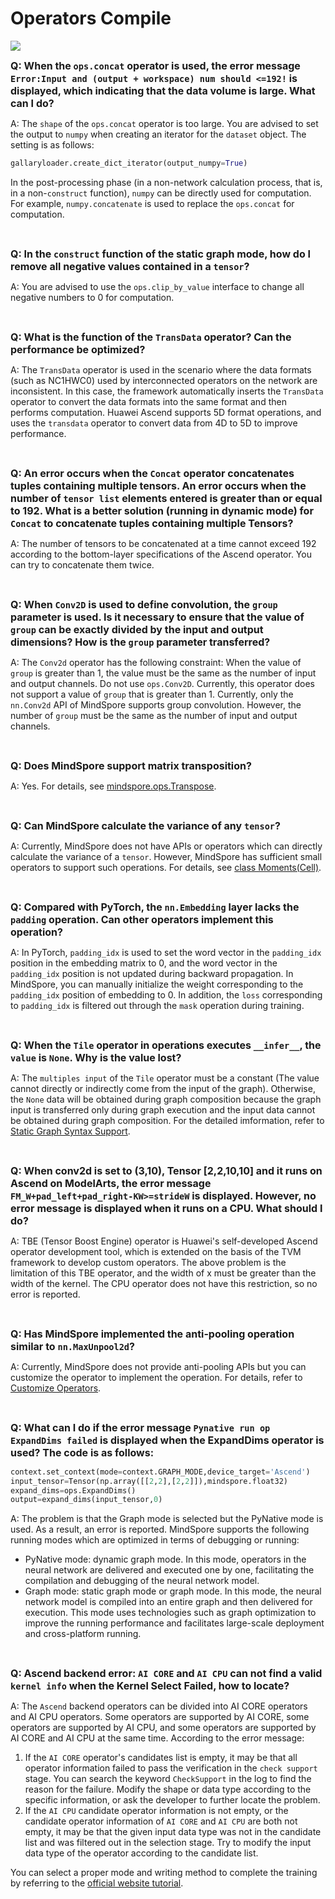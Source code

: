 ﻿# Operators Compile

<a href="https://gitee.com/mindspore/docs/blob/master/docs/mindspore/faq/source_en/operators_compile.md" target="_blank"><img src="https://mindspore-website.obs.cn-north-4.myhuaweicloud.com/website-images/master/resource/_static/logo_source_en.png"></a>

<font size=3>**Q: When the `ops.concat` operator is used, the error message `Error:Input and (output + workspace) num should <=192!` is displayed, which indicating that the data volume is large. What can I do?**</font>

A: The `shape` of the `ops.concat` operator is too large. You are advised to set the output to `numpy` when creating an iterator for the `dataset` object. The setting is as follows:

```python
gallaryloader.create_dict_iterator(output_numpy=True)
```

In the post-processing phase (in a non-network calculation process, that is, in a non-`construct` function), `numpy` can be directly used for computation. For example, `numpy.concatenate` is used to replace the `ops.concat` for computation.

<br/>

<font size=3>**Q: In the `construct` function of the static graph mode, how do I remove all negative values contained in a `tensor`?**</font>

A: You are advised to use the `ops.clip_by_value` interface to change all negative numbers to 0 for computation.

<br/>

<font size=3>**Q: What is the function of the `TransData` operator? Can the performance be optimized?**</font>

A: The `TransData` operator is used in the scenario where the data formats (such as NC1HWC0) used by interconnected operators on the network are inconsistent. In this case, the framework automatically inserts the `TransData` operator to convert the data formats into the same format and then performs computation. Huawei Ascend supports 5D format operations, and uses the `transdata` operator to convert data from 4D to 5D to improve performance.

<br/>

<font size=3>**Q: An error occurs when the `Concat` operator concatenates tuples containing multiple tensors. An error occurs when the number of `tensor list` elements entered is greater than or equal to 192. What is a better solution (running in dynamic mode) for `Concat` to concatenate tuples containing multiple Tensors?**</font>

A: The number of tensors to be concatenated at a time cannot exceed 192 according to the bottom-layer specifications of the Ascend operator. You can try to concatenate them twice.

<br/>

<font size=3>**Q: When `Conv2D` is used to define convolution, the `group` parameter is used. Is it necessary to ensure that the value of `group` can be exactly divided by the input and output dimensions? How is the `group` parameter transferred?**</font>

A: The `Conv2d` operator has the following constraint: When the value of `group` is greater than 1, the value must be the same as the number of input and output channels. Do not use `ops.Conv2D`. Currently, this operator does not support a value of `group` that is greater than 1. Currently, only the `nn.Conv2d` API of MindSpore supports group convolution. However, the number of `group` must be the same as the number of input and output channels.

<br/>

<font size=3>**Q: Does MindSpore support matrix transposition?**</font>

A: Yes. For details, see [mindspore.ops.Transpose](https://www.mindspore.cn/docs/en/master/api_python/ops/mindspore.ops.Transpose.html#mindspore.ops.Transpose).

<br/>

<font size=3>**Q: Can MindSpore calculate the variance of any `tensor`?**</font>

A: Currently, MindSpore does not have APIs or operators which can directly calculate the variance of a `tensor`. However, MindSpore has sufficient small operators to support such operations. For details, see [class Moments(Cell)](https://www.mindspore.cn/docs/en/master/_modules/mindspore/nn/layer/math.html#Moments).

<br/>

<font size=3>**Q: Compared with PyTorch, the `nn.Embedding` layer lacks the `padding` operation. Can other operators implement this operation?**</font>

A: In PyTorch, `padding_idx` is used to set the word vector in the `padding_idx` position in the embedding matrix to 0, and the word vector in the `padding_idx` position is not updated during backward propagation.
In MindSpore, you can manually initialize the weight corresponding to the `padding_idx` position of embedding to 0. In addition, the `loss` corresponding to `padding_idx` is filtered out through the `mask` operation during training.

<br/>

<font size=3>**Q: When the `Tile` operator in operations executes `__infer__`, the `value` is `None`. Why is the value lost?**</font>

A: The `multiples input` of the `Tile` operator must be a constant (The value cannot directly or indirectly come from the input of the graph). Otherwise, the `None` data will be obtained during graph composition because the graph input is transferred only during graph execution and the input data cannot be obtained during graph composition. For the detailed imformation, refer to [Static Graph Syntax Support](https://www.mindspore.cn/docs/en/master/note/static_graph_syntax_support.html).

<br/>

<font size=3>**Q: When conv2d is set to (3,10), Tensor [2,2,10,10] and it runs on Ascend on ModelArts, the error message `FM_W+pad_left+pad_right-KW>=strideW` is displayed. However, no error message is displayed when it runs on a CPU. What should I do?**</font>

A: TBE (Tensor Boost Engine) operator is Huawei's self-developed Ascend operator development tool, which is extended on the basis of the TVM framework to develop custom operators. The above problem is the limitation of this TBE operator, and the width of x must be greater than the width of the kernel. The CPU operator does not have this restriction, so no error is reported.

<br/>

<font size=3>**Q: Has MindSpore implemented the anti-pooling operation similar to `nn.MaxUnpool2d`?**</font>

A: Currently, MindSpore does not provide anti-pooling APIs but you can customize the operator to implement the operation. For details, refer to [Customize Operators](https://www.mindspore.cn/docs/programming_guide/en/master/custom_operator.html).

<br/>

<font size=3>**Q: What can I do if the error message `Pynative run op ExpandDims failed` is displayed when the ExpandDims operator is used? The code is as follows:**</font>

```python
context.set_context(mode=context.GRAPH_MODE,device_target='Ascend')
input_tensor=Tensor(np.array([[2,2],[2,2]]),mindspore.float32)
expand_dims=ops.ExpandDims()
output=expand_dims(input_tensor,0)
```

A: The problem is that the Graph mode is selected but the PyNative mode is used. As a result, an error is reported. MindSpore supports the following running modes which are optimized in terms of debugging or running:

- PyNative mode: dynamic graph mode. In this mode, operators in the neural network are delivered and executed one by one, facilitating the compilation and debugging of the neural network model.
- Graph mode: static graph mode or graph mode. In this mode, the neural network model is compiled into an entire graph and then delivered for execution. This mode uses technologies such as graph optimization to improve the running performance and facilitates large-scale deployment and cross-platform running.

<br/>

<font size=3>**Q: Ascend backend error: `AI CORE` and `AI CPU` can not find a valid `kernel info` when the Kernel Select Failed, how to locate?**</font>

A: The `Ascend` backend operators can be divided into AI CORE operators and AI CPU operators. Some operators are supported by AI CORE, some operators are supported by AI CPU, and some operators are supported by AI CORE and AI CPU at the same time. According to the error message:

1. If the `AI CORE` operator's candidates list is empty, it may be that all operator information failed to pass the verification in the `check support` stage. You can search the keyword `CheckSupport` in the log to find the reason for the failure. Modify the shape or data type according to the specific information, or ask the developer to further locate the problem.
2. If the `AI CPU` candidate operator information is not empty, or the candidate operator information of `AI CORE` and `AI CPU` are both not empty, it may be that the given input data type was not in the candidate list and was filtered out in the selection stage. Try to modify the input data type of the operator according to the candidate list.

You can select a proper mode and writing method to complete the training by referring to the [official website tutorial](https://www.mindspore.cn/docs/programming_guide/en/master/debug_in_pynative_mode.html).

